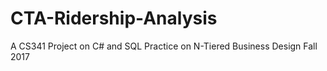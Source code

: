 # CTA-Ridership-Analysis
A CS341 Project on C# and SQL
Practice on N-Tiered Business Design
Fall 2017
